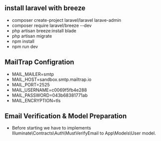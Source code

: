 ## install laravel with breeze
- composer create-project laravel/laravel larave-admin
- composer require laravel/breeze --dev
- php artisan breeze:install blade
- php artisan migrate
- npm install
- npm run dev

## MailTrap Configration
- MAIL_MAILER=smtp
- MAIL_HOST=sandbox.smtp.mailtrap.io
- MAIL_PORT=2525
- MAIL_USERNAME=c0069f5fb4e288
- MAIL_PASSWORD=043b68381771ab
- MAIL_ENCRYPTION=tls

## Email Verification & Model Preparation
- Before starting we have to implements Illuminate\Contracts\Auth\MustVerifyEmail to App\Models\User model.
